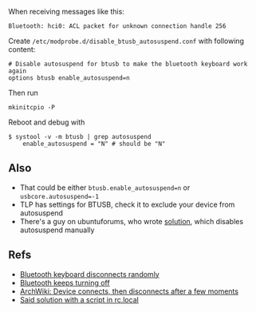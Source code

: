 When receiving messages like this:

```shell
Bluetooth: hci0: ACL packet for unknown connection handle 256
```

Create `/etc/modprobe.d/disable_btusb_autosuspend.conf` with following content:

```shell
# Disable autosuspend for btusb to make the bluetooth keyboard work again
options btusb enable_autosuspend=n
```

Then run 

```shell
mkinitcpio -P
```

Reboot and debug with 

```shell
$ systool -v -m btusb | grep autosuspend
	enable_autosuspend = "N" # should be "N"
```

## Also

- That could be either `btusb.enable_autosuspend=n` or `usbcore.autosuspend=-1`
- TLP has settings for BTUSB, check it to exclude your device from autosuspend
- There's a guy on ubuntuforums, who wrote [solution](https://ubuntuforums.org/showthread.php?t=2159645&page=6&p=12926730#post12926730), which disables autosuspend manually

## Refs

- [Bluetooth keyboard disconnects randomly](https://bbs.archlinux.org/viewtopic.php?id=236479)
- [Bluetooth keeps turning off](https://bbs.archlinux.org/viewtopic.php?id=275962)
- [ArchWiki: Device connects, then disconnects after a few moments](https://wiki.archlinux.org/title/Bluetooth#Device_connects,_then_disconnects_after_a_few_moments)
- [Said solution with a script in rc.local](https://ubuntuforums.org/showthread.php?t=2159645&page=6&p=12926730#post12926730)
